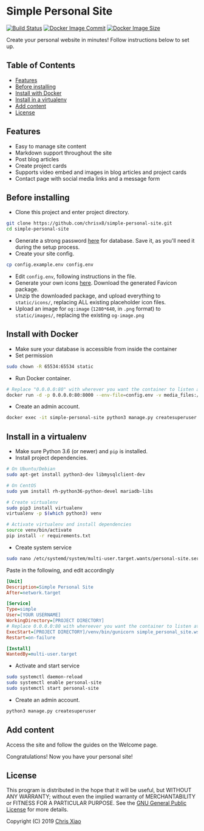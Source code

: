# Simple Personal Site <!-- omit in toc -->

[![Build Status](https://travis-ci.com/chrisx8/simple-personal-site.svg?branch=master)](https://travis-ci.com/chrisx8/simple-personal-site "Travis CI Build Status")
[![Docker Image Commit](https://images.microbadger.com/badges/commit/chrisx8/simple-personal-site.svg)](https://microbadger.com/images/chrisx8/simple-personal-site "Docker Image Commit")
[![Docker Image Size](https://images.microbadger.com/badges/image/chrisx8/simple-personal-site.svg)](https://microbadger.com/images/chrisx8/simple-personal-site "Docker Image Size")

Create your personal website in minutes! Follow instructions below to set up.

## Table of Contents <!-- omit in toc -->

- [Features](#features)
- [Before installing](#before-installing)
- [Install with Docker](#install-with-docker)
- [Install in a virtualenv](#install-in-a-virtualenv)
- [Add content](#add-content)
- [License](#license)

## Features

- Easy to manage site content
- Markdown support throughout the site
- Post blog articles
- Create project cards
- Supports video embed and images in blog articles and project cards
- Contact page with social media links and a message form

## Before installing

- Clone this project and enter project directory.

```bash
git clone https://github.com/chrisx8/simple-personal-site.git
cd simple-personal-site
```

- Generate a strong password [here](https://strongpasswordgenerator.com/) for database. Save it, as you'll need it during the setup process.
- Create your site config.

```bash
cp config.example.env config.env
```

- Edit `config.env`, following instructions in the file.
- Generate your own icons [here](https://realfavicongenerator.net). Download the generated Favicon package.
- Unzip the downloaded package, and upload everything to `static/icons/`, replacing ALL existing placeholder icon files.
- Upload an image for `og:image` (`1280*640`, in `.png` format) to `static/images/`, replacing the existing `og-image.png`

## Install with Docker

- Make sure your database is accessible from inside the container  
- Set permission

```bash
sudo chown -R 65534:65534 static
```

- Run Docker container.

```bash
# Replace "0.0.0.0:80" with wherever you want the container to listen at
docker run -d -p 0.0.0.0:80:8000 --env-file=config.env -v media_files:/app/media_files/ -v $(pwd)/static:/app/static/ --restart unless-stopped --name simple-personal-site chrisx8/simple-personal-site:latest
```

- Create an admin account.

```bash
docker exec -it simple-personal-site python3 manage.py createsuperuser
```

## Install in a virtualenv

- Make sure Python 3.6 (or newer) and `pip` is installed.
- Install project dependencies.

```bash
# On Ubuntu/Debian
sudo apt-get install python3-dev libmysqlclient-dev

# On CentOS
sudo yum install rh-python36-python-devel mariadb-libs

# Create virtualenv
sudo pip3 install virtualenv
virtualenv -p $(which python3) venv

# Activate virtualenv and install dependencies
source venv/bin/activate
pip install -r requirements.txt
```

- Create system service

```bash
sudo nano /etc/systemd/system/multi-user.target.wants/personal-site.service
```

Paste in the following, and edit accordingly

```ini
[Unit]
Description=Simple Personal Site
After=network.target

[Service]
Type=simple
User=[YOUR USERNAME]
WorkingDirectory=[PROJECT DIRECTORY]
# Replace 0.0.0.0:80 with whereever you want the container to listen at
ExecStart=[PROJECT DIRECTORY]/venv/bin/gunicorn simple_personal_site.wsgi:application -b 0.0.0.0:80
Restart=on-failure

[Install]
WantedBy=multi-user.target
```

- Activate and start service

```bash
sudo systemctl daemon-reload
sudo systemctl enable personal-site
sudo systemctl start personal-site
```

- Create an admin account.

```bash
python3 manage.py createsuperuser
```

## Add content

Access the site and follow the guides on the Welcome page.

Congratulations! Now you have your personal site!

## License

This program is distributed in the hope that it will be useful,
but WITHOUT ANY WARRANTY; without even the implied warranty of
MERCHANTABILITY or FITNESS FOR A PARTICULAR PURPOSE. See the
[GNU General Public License](LICENSE) for more details.

Copyright (C) 2019 [Chris Xiao](https://github.com/chrisx8)
